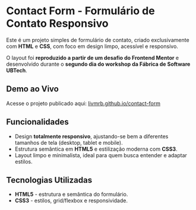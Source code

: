 # Contact Form - Formulário de Contato Responsivo

Este é um projeto simples de formulário de contato, criado exclusivamente com **HTML** e **CSS**, com foco em design limpo, acessível e responsivo.

O layout foi **reproduzido a partir de um desafio do Frontend Mentor** e desenvolvido durante o **segundo dia do workshop da Fábrica de Software UBTech**.

## Demo ao Vivo
Acesse o projeto publicado aqui:
[livmrb.github.io/contact-form](https://livmrb.github.io/contact-form/)

## Funcionalidades 
- Design **totalmente responsivo**, ajustando-se bem a diferentes tamanhos de tela (desktop, tablet e mobile).
- Estrutura semântica em **HTML5** e estilização moderna com **CSS3**.
- Layout limpo e minimalista, ideal para quem busca entender e adaptar estilos.

 ## Tecnologias Utilizadas
 - **HTML5** - estrutura e semântica do formulário.
 - **CSS3** - estilos, grid/flexbox e responsividade.


